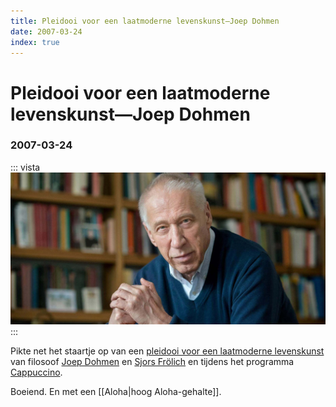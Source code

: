 ```yaml
---
title: Pleidooi voor een laatmoderne levenskunst—Joep Dohmen
date: 2007-03-24
index: true
---
```


# Pleidooi voor een laatmoderne levenskunst—Joep Dohmen
### 2007-03-24
::: vista
<img src="joep-dohmen-2019.jpg">
:::

Pikte net het staartje op van een [pleidooi voor een laatmoderne levenskunst](http://aardnoot.nl/images/f/f6/Pleidooi_voor_een_laatmoderne_levenskunst-booklet.pdf) van filosoof [Joep Dohmen](https://joepdohmen.nu) en [Sjors Frölich](https://nl.wikipedia.org/wiki/Sjors_Fröhlich) en tijdens het programma [Cappuccino](https://nl.wikipedia.org/wiki/Cappuccino_(radioprogramma)).

Boeiend. En met een [[Aloha|hoog Aloha-gehalte]].